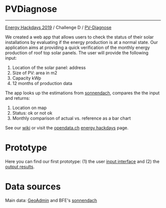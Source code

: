 # PVDiagnose
----------------------------------------------------------------------------------------

[Energy Hackdays 2019](https://hack.opendata.ch/event/24#top) / Challenge D / [PV-Diagnose](https://hack.opendata.ch/project/302)

We created a web app that allows users to check the status of their solar installations by evaluating if the energy production is at a normal state. Our application aims at providing a quick verification of the monthly energy production of roof top solar panels. The user will provide the following input:

1. Location of the solar panel: address
2. Size of PV: area in m2
3. Capacity kWp
4. 12 months of production data
  
The app looks up the estimations from [sonnendach](https://www.uvek-gis.admin.ch/BFE/sonnendach/?lang=de), compares the the input and returns:  

1. Location on map
2. Status: ok or not ok
3. Monthly comparison of actual vs. reference as a bar chart

See our [wiki](https://github.com/cype/PVDiagnose/wiki) or visit the [opendata.ch](https://opendata.ch/) [energy hackdays](https://hack.opendata.ch/event/24#top) page.

# Prototype

Here you can find our first prototype: (1) the user [input interface](http://energy-data-hackdays-d.s3-website.eu-central-1.amazonaws.com/) and (2) the [output results](http://energy-data-hackdays-d.s3-website.eu-central-1.amazonaws.com/results.html).

# Data sources

Main data: [GeoAdmin](http://api3.geo.admin.ch/) and BFE's [sonnendach](https://www.uvek-gis.admin.ch/BFE/sonnendach/?lang=de)
